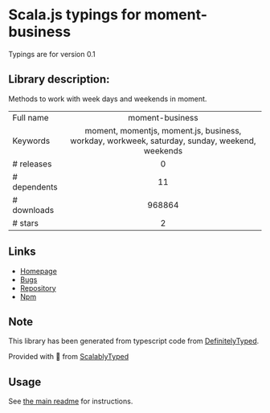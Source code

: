 
# Scala.js typings for moment-business

Typings are for version 0.1

## Library description:
Methods to work with week days and weekends in moment.

|                    |                 |
| ------------------ | :-------------: |
| Full name          | moment-business |
| Keywords           | moment, momentjs, moment.js, business, workday, workweek, saturday, sunday, weekend, weekends |
| # releases         | 0 |
| # dependents       | 11 |
| # downloads        | 968864 |
| # stars            | 2 |

## Links
- [Homepage](https://github.com/jmeas/moment-business)
- [Bugs](https://github.com/jmeas/moment-business/issues)
- [Repository](https://github.com/jmeas/moment-business)
- [Npm](https://www.npmjs.com/package/moment-business)
    


## Note
This library has been generated from typescript code from [DefinitelyTyped](https://definitelytyped.org).

Provided with :purple_heart: from [ScalablyTyped](https://github.com/oyvindberg/ScalablyTyped)

## Usage
See [the main readme](../../readme.md) for instructions.


